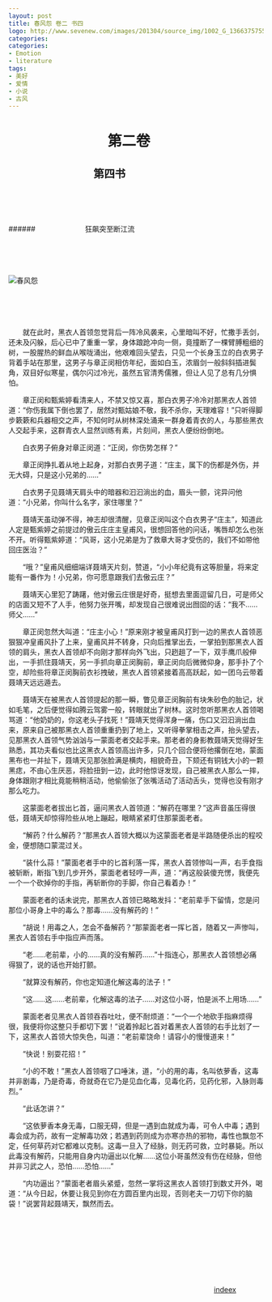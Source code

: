 ```yaml
---
layout: post
title: 春风怨 卷二 书四
logo: http://www.sevenew.com/images/201304/source_img/1002_G_1366375755928.jpg
categories:
categories:
- Emotion
- literature
tags:
- 美好
- 爱情
- 小说
- 古风
---
```




　　　　　　　第二卷 
==========


  


　　　　　　　　第四书
--------

  

　　　　　
　　　　　




　　　　　
　　　　　



######　　　　　　　狂飙突至断江流

　　　　　
　　　　　




　　　　　
　　　　　



![春风怨](http://a0.att.hudong.com/01/49/300001073943131192499982328_950.jpg)


　　　　　
　　　　　　　　
　　　　　
　　　　　




　　　　　
　　　　　

　　就在此时，黑衣人首领忽觉背后一阵冷风袭来，心里暗叫不好，忙撒手丢剑，还未及闪躲，后心已中了重重一掌，身体踉跄冲向一侧，竟撞断了一棵臂膊粗细的树，一股腥热的鲜血从喉咙涌出，他艰难回头望去，只见一个长身玉立的白衣男子背着手站在那里，这男子与章正闵相仿年纪，面如白玉，浓眉剑一般斜斜插进鬓角，双目好似寒星，偶尔闪过冷光，虽然五官清秀儒雅，但让人见了总有几分惧怕。


　　章正闵和甄紫婷看清来人，不禁又惊又喜，那白衣男子冷冷对那黑衣人首领道：“你伤我属下倒也罢了，居然对甄姑娘不敬，我不杀你，天理难容！”只听得脚步簌簌和兵器相交之声，不知何时从树林深处涌来一群身着青衣的人，与那些黑衣人交起手来，这群青衣人显然训练有素，片刻间，黑衣人便纷纷倒地。


　　白衣男子俯身对章正闵道：“正闵，你伤势怎样？”


　　章正闵挣扎着从地上起身，对那白衣男子道：“庄主，属下的伤都是外伤，并无大碍，只是这小兄弟的……”


　　白衣男子见聂靖天肩头中的暗器和汩汩淌出的血，眉头一颤，诧异问他道：“小兄弟，你叫什么名字，家住哪里？”


　　聂靖天虽动弹不得，神志却很清醒，见章正闵叫这个白衣男子“庄主”，知道此人定是甄紫婷之前提过的傲云庄庄主皇甫风，很想回答他的问话，嘴唇却怎么也张不开。听得甄紫婷道：“风哥，这小兄弟是为了救章大哥才受伤的，我们不如带他回庄医治？”


　　“哦？”皇甫风细细端详聂靖天片刻，赞道，“小小年纪竟有这等胆量，将来定能有一番作为！小兄弟，你可愿意跟我们去傲云庄？”


　　聂靖天心里犯了踌躇，他对傲云庄很是好奇，挺想去里面逗留几日，可是师父的店面又短不了人手，他努力张开嘴，却发现自己很难说出囫囵的话：“我不……师父……”


　　章正闵忽然大叫道：“庄主小心！”原来刚才被皇甫风打到一边的黑衣人首领恶狠狠冲皇甫风扑了上来，皇甫风并不转身，只向后推掌出去，一掌拍到那黑衣人首领的肩头，黑衣人首领却不向刚才那样向外飞出，只趔趄了一下，双手鹰爪般伸出，一手抓住聂靖天，另一手抓向章正闵胸前，章正闵向后微微仰身，那手扑了个空，却险些将章正闵胸前衣衫拽破，黑衣人首领紧接着高高跃起，如一团乌云带着聂靖天远远遁去。


　　聂靖天在被黑衣人首领提起的那一瞬，瞥见章正闵胸前有块朱砂色的胎记，状如毛笔，之后便觉得如腾云驾雾一般，转眼就出了树林。这时忽听那黑衣人首领喝骂道：“他奶奶的，你这老头子找死！”聂靖天觉得浑身一痛，伤口又汩汩淌出血来，原来自己被那黑衣人首领重重扔到了地上，又听得拳掌相击之声，抬头望去，见那黑衣人首领气势汹汹与一蒙面老者交起手来。那老者的身影教聂靖天觉得好生熟悉，其功夫看似也比这黑衣人首领高出许多，只几个回合便将他撂倒在地，蒙面黑布也一并扯下，聂靖天见那张脸满是横肉，相貌奇丑，下颏还有铜钱大小的一颗黑痣，不由心生厌恶，将脸扭到一边，此时他惊讶发现，自己被黑衣人那么一摔，身体跟刚才相比竟能稍稍活动，他偷偷张了张嘴活动了活动舌头，觉得也没有刚才那么吃力。


　　这蒙面老者拔出匕首，逼问黑衣人首领道：“解药在哪里？”这声音虽压得很低，聂靖天却惊得险些从地上蹦起，眼睛紧紧盯住那蒙面老者。


　　“解药？什么解药？”那黑衣人首领大概以为这蒙面老者是半路随便杀出的程咬金，便想随口蒙混过关。


　　“装什么蒜！”蒙面老者手中的匕首利落一挥，黑衣人首领惨叫一声，右手食指被斩断，断指飞到几步开外，蒙面老者轻哼一声，道：“再这般装傻充愣，我便先一个一个砍掉你的手指，再斩断你的手脚，你自己看着办！”


　　蒙面老者的话未说完，那黑衣人首领已略略发抖：“老前辈手下留情，您是问那位小哥身上中的毒么？那毒……没有解药的！”


　　“胡说！用毒之人，怎会不备解药？”那蒙面老者一挥匕首，随着又一声惨叫，黑衣人首领右手中指应声而落。


　　“老……老前辈，小的……真的没有解药……”十指连心，那黑衣人首领想必痛得狠了，说的话也开始打颤。


　　“就算没有解药，你也定知道化解这毒的法子！”


　　“这……这……老前辈，化解这毒的法子……对这位小哥，怕是派不上用场……”


　　蒙面老者见黑衣人首领吞吞吐吐，便不耐烦道：“一个一个地砍手指麻烦得很，我便将你这整只手都切下罢！”说着拎起匕首对着黑衣人首领的右手比划了一下，这黑衣人首领大惊失色，叫道：“老前辈饶命！请容小的慢慢道来！”


　　“快说！别耍花招！”


　　“小的不敢！”黑衣人首领咽了口唾沫，道，“小的用的毒，名叫依萝香，这毒并非剧毒，乃是奇毒，奇就奇在它乃是见血化毒，见毒化药，见药化邪，入脉则毒烈。”


　　“此话怎讲？”


　　“这依萝香本身无毒，口服无碍，但是一遇到血就成为毒，可令人中毒；遇到毒会成为药，故有一定解毒功效；若遇到药则成为亦寒亦热的邪物，毒性也飘忽不定，任何草药对它都难以克制。这毒一旦入了经脉，则无药可救，立时暴毙。所以此毒没有解药，只能用自身内功逼出以化解……这位小哥虽然没有伤在经脉，但他并非习武之人，恐怕……恐怕……”


　　“内功逼出？”蒙面老者眉头紧蹙，忽然一掌将这黑衣人首领打到数丈开外，喝道：“从今日起，休要让我见到你在方圆百里内出现，否则老夫一刀切下你的脑袋！”说罢背起聂靖天，飘然而去。







　　　　　　　　
　　　　　
　　　　　




　　　　　
　　　　　


　　　　　
　　　　　　　　
　　　　　
　　　　　




　　　　　
　　　　　



　　　　　　　　　　　　　　　　　　　　　　　　　　　　　[indeex](https://imisslovelove.github.io/cn)

